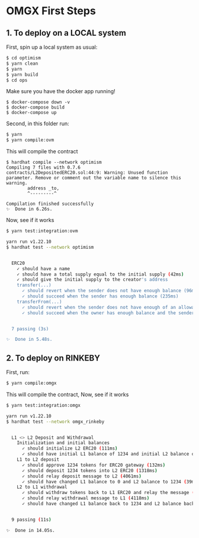 # OMGX First Steps

## 1. To deploy on a LOCAL system

First, spin up a local system as usual:

```bash
$ cd optimism
$ yarn clean
$ yarn
$ yarn build
$ cd ops
```
Make sure you have the docker app running!

```
$ docker-compose down -v
$ docker-compose build
$ docker-compose up
```

Second, in this folder run:

```bash
$ yarn
$ yarn compile:ovm
```

This will compile the contract

```
$ hardhat compile --network optimism
Compiling 7 files with 0.7.6
contracts/L2DepositedERC20.sol:44:9: Warning: Unused function parameter. Remove or comment out the variable name to silence this warning.
        address _to,
        ^---------^

Compilation finished successfully
✨  Done in 6.26s.

```

Now, see if it works

```bash
$ yarn test:integration:ovm
```

```bash
yarn run v1.22.10
$ hardhat test --network optimism


  ERC20
    ✓ should have a name
    ✓ should have a total supply equal to the initial supply (42ms)
    ✓ should give the initial supply to the creator's address
    transfer(...)
      ✓ should revert when the sender does not have enough balance (96ms)
      ✓ should succeed when the sender has enough balance (235ms)
    transferFrom(...)
      ✓ should revert when the sender does not have enough of an allowance (38ms)
      ✓ should succeed when the owner has enough balance and the sender has a large enough allowance (181ms)


  7 passing (3s)

✨  Done in 5.48s.
```

## 2. To deploy on RINKEBY

First, run:

```bash
$ yarn compile:omgx
```

This will compile the contract, Now, see if it works

```bash
$ yarn test:integration:omgx
```


```bash
yarn run v1.22.10
$ hardhat test --network omgx_rinkeby


  L1 <> L2 Deposit and Withdrawal
    Initialization and initial balances
      ✓ should initialize L2 ERC20 (111ms)
      ✓ should have initial L1 balance of 1234 and initial L2 balance of 0 (44ms)
    L1 to L2 deposit
      ✓ should approve 1234 tokens for ERC20 gateway (132ms)
      ✓ should deposit 1234 tokens into L2 ERC20 (1318ms)
      ✓ should relay deposit message to L2 (4061ms)
      ✓ should have changed L1 balance to 0 and L2 balance to 1234 (39ms)
    L2 to L1 withdrawal
      ✓ should withdraw tokens back to L1 ERC20 and relay the message (228ms)
      ✓ should relay withdrawal message to L1 (4118ms)
      ✓ should have changed L1 balance back to 1234 and L2 balance back to 0


  9 passing (11s)

✨  Done in 14.05s.
```

